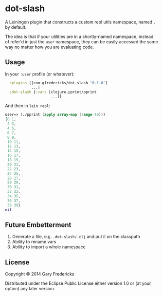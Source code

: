 # dot-slash

A Leiningen plugin that constructs a custom repl utils namespace,
named `.` by default.

The idea is that if your utilities are in a shortly-named namespace,
instead of refer'd in just the `user` namespace, they can be easily
accessed the same way no matter how you are evaluating code.

## Usage

In your `:user` profile (or whatever):

``` clojure
  :plugins [[com.gfredericks/dot-slash "0.1.0"]
            ...]
  :dot-slash {:vars [clojure.pprint/pprint
                     ...]}
```

And then in `lein repl`:

``` clojure
user=> (./pprint (apply array-map (range 40)))
{0 1,
 2 3,
 4 5,
 6 7,
 8 9,
 10 11,
 12 13,
 14 15,
 16 17,
 18 19,
 20 21,
 22 23,
 24 25,
 26 27,
 28 29,
 30 31,
 32 33,
 34 35,
 36 37,
 38 39}
nil
```

## Future Embetterment

1. Generate a file, e.g. `.dot-slash/.clj` and put it on the classpath
2. Ability to rename vars
3. Ability to import a whole namespace

## License

Copyright © 2014 Gary Fredericks

Distributed under the Eclipse Public License either version 1.0 or (at
your option) any later version.
